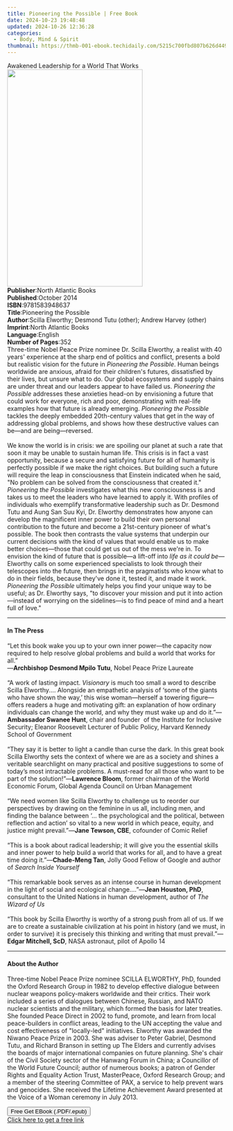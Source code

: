 ```yaml
---
title: Pioneering the Possible | Free Book
date: 2024-10-23 19:48:48
updated: 2024-10-26 12:36:28
categories:
  - Body, Mind & Spirit
thumbnail: https://thmb-001-ebook.techidaily.com/5215c700fbd807b626d44989cb1375cd19449a9a3484373b91358002624a9081.jpg
---
```

<main id="book-container">
  <div class="flex flex-col">
    <div class="book-brief flex-1 py-6 px-4 sm:p-6 md:py-10 md:px-8">
      <!-- brief-->
      <div class="book-brief-main">
        Awakened Leadership for a World That Works
      </div>
    </div>
    <div
      class="book-meta-info flex-1 grid gap-4 col-start-1 col-end-3 row-start-1 sm:mb-6 sm:grid-cols-4 lg:gap-6 lg:col-start-2 lg:row-end-6 lg:row-span-6 lg:mb-0"
    >
      <div
        class="book-meta-info-left place-content-center mt-4 p-4 text-sm leading-6 col-start-2 col-span-2 dark:text-slate-400"
      >
        <img
          class="w-full h-500 object-cover rounded-lg sm:h-255 sm:col-span-2 lg:col-span-full"
          src="https://img-001-ebook.techidaily.com/2c5caa98adbcd0a4aa3b84fee9baa99a7ece3a5f9276f609286c39af8da765b8.jpg"
          alt=""
          width="312"
          height="500"
        />
      </div>
      <div
        class="book-meta-info-right mt-2 col-start-1 row-start-2 col-span-3 self-center"
      >
        <!-- meta data  -->
        <div class="flex flex-col px-4 md:px-8">
          <div class="flex-1">
            <strong>Publisher</strong>:<span class="px-2"
              >North Atlantic Books</span
            >
          </div>
          <div class="flex-1">
            <strong>Published</strong>:<span class="px-2">October 2014</span>
          </div>
          <div class="flex-1">
            <strong>ISBN</strong>:<span class="px-2">9781583948637</span>
          </div>
          <div class="flex-1">
            <strong>Title</strong>:<span class="px-2"
              >Pioneering the Possible</span
            >
          </div>
          <div class="flex-1">
            <strong>Author</strong>:<span class="px-2"
              >Scilla Elworthy; Desmond Tutu (other); Andrew Harvey
              (other)</span
            >
          </div>
          <div class="flex-1">
            <strong>Imprint</strong>:<span class="px-2"
              >North Atlantic Books</span
            >
          </div>
          <div class="flex-1">
            <strong>Language</strong>:<span class="px-2">English</span>
          </div>
          <div class="flex-1">
            <strong>Number of Pages</strong>:<span class="px-2">352</span>
          </div>
        </div>
      </div>
    </div>
    <div class="book-description flex-1 py-6 px-4 sm:p-6 md:py-10 md:px-8">
      <div class="book-description-main">
        <div accordion-content="" id="description">
          Three-time Nobel Peace Prize nominee Dr. Scilla Elworthy, a realist
          with 40 years' experience at the sharp end of politics and conflict,
          presents a bold but realistic vision for the future in
          <i>Pioneering the Possible</i>. Human beings worldwide are anxious,
          afraid for their children's futures, dissatisfied by their lives, but
          unsure what to do. Our global ecosystems and supply chains are under
          threat and our leaders appear to have failed us.
          <i>Pioneering the Possible</i> addresses these anxieties head-on by
          envisioning a future that could work for everyone, rich and poor,
          demonstrating with real-life examples how that future is already
          emerging. <i>Pioneering the Possible</i> tackles the deeply embedded
          20th-century values that get in the way of addressing global problems,
          and shows how these destructive values can be—and are
          being—reversed.<br /><br />
          We know the world is in crisis: we are spoiling our planet at such a
          rate that soon it may be unable to sustain human life. This crisis is
          in fact a vast opportunity, because a secure and satisfying future for
          all of humanity is perfectly possible if we make the right choices.
          But building such a future will require the leap in consciousness that
          Einstein indicated when he said, "No problem can be solved from the
          consciousness that created it."
          <i>Pioneering the Possible</i> investigates what this new
          consciousness is and takes us to meet the leaders who have learned to
          apply it. With profiles of individuals who exemplify transformative
          leadership such as Dr. Desmond Tutu and Aung San Suu Kyi, Dr. Elworthy
          demonstrates how anyone can develop the magnificent inner power to
          build their own personal contribution to the future and become a
          21st-century pioneer of what's possible. The book then contrasts the
          value systems that underpin our current decisions with the kind of
          values that would enable us to make better choices—those that could
          get us out of the mess we're in. To envision the kind of future that
          is possible—a lift-off into <i>life as it could be</i>—Elworthy calls
          on some experienced specialists to look through their telescopes into
          the future, then brings in the pragmatists who know what to do in
          their fields, because they've done it, tested it, and made it work.
          <i>Pioneering the Possible</i> ultimately helps you find your unique
          way to be useful; as Dr. Elworthy says, "to discover your mission and
          put it into action—instead of worrying on the sidelines—is to find
          peace of mind and a heart full of love."
        </div>
        <div class="accordion-fader"></div>
      </div>
    </div>
    <div class="book-excerpts flex-1 py-6 px-4 sm:p-6 md:py-10 md:px-8">
      <!-- excerpts-->
      <div class="book-excerpts-main">
        <hr />
        <h4 class="placeholder placeholder-heading">
          <span>In The Press</span>
        </h4>
        <p>
          “Let this book wake you up to your own inner power—the capacity now
          required to help resolve global problems and build a world that works
          for all.”<br />—<b>Archbishop</b>&nbsp;<b>Desmond Mpilo Tutu</b>,
          Nobel Peace Prize Laureate<br /><br />
          “A work of lasting impact. <i>Visionary</i> is much too small a word
          to describe Scilla Elworthy.… Alongside an empathetic analysis of
          ‘some of the giants who have shown the way,’ this wise woman—herself a
          towering figure—offers readers a huge and motivating gift: an
          explanation of how ordinary individuals can change the world, and why
          they must wake up and do it.”—<b>Ambassador Swanee Hunt</b>, chair and
          founder&nbsp; of the Institute for Inclusive Security; Eleanor
          Roosevelt Lecturer of Public Policy, Harvard Kennedy School of
          Government<br /><br />
          “They say it is better to light a candle than curse the dark. In this
          great book Scilla Elworthy sets the context of where we are as a
          society and shines a veritable searchlight on many practical and
          positive suggestions to some of today’s most intractable problems. A
          must-read for all those who want to be part of the solution!”—<b
            >Lawrence Bloom</b
          >, former chairman of the World Economic Forum, Global Agenda Council
          on Urban Management<br /><br />
          “We need women like Scilla Elworthy to challenge us to reorder our
          perspectives by drawing on the feminine in us all, including men, and
          finding the balance between ‘… the psychological and the political,
          between reflection and action’ so vital to a new world in which peace,
          equity, and justice might prevail.”—<b>Jane Tewson, CBE</b>, cofounder
          of Comic Relief<br /><br />
          “This is a book about radical leadership; it will give you the
          essential skills and inner power to help build a world that works for
          all, and to have a great time doing it.”—<b>Chade-Meng Tan</b>, Jolly
          Good Fellow of Google and author of <i>Search Inside Yourself<br /></i
          ><br />
          “This remarkable book serves as an intense course in human development
          in the light of social and ecological change.…”—<b
            >Jean Houston, PhD</b
          >, consultant to the United Nations in human development, author of
          <i>The Wizard of Us<br /></i><br />
          “This book by Scilla Elworthy is worthy of a strong push from all of
          us. If we are to create a sustainable civilization at his point in
          history (and we must, in order to survive) it is precisely this
          thinking and writing that must prevail.”—<b>Edgar Mitchell, ScD</b>,
          NASA astronaut, pilot of Apollo 14
        </p>
      </div>
    </div>
    <div class="book-about-author flex-1 py-6 px-4 sm:p-6 md:py-10 md:px-8">
      <!-- about author-->
      <div class="book-main-author-main">
        <hr />
        <h4 class="placeholder placeholder-heading">
          <span>About the Author</span>
        </h4>
        <p>
          Three-time Nobel Peace Prize nominee SCILLA ELWORTHY, PhD, founded the
          Oxford Research Group in 1982 to develop effective dialogue between
          nuclear weapons policy-makers worldwide and their critics. Their work
          included a series of dialogues between Chinese, Russian, and NATO
          nuclear scientists and the military, which formed the basis for later
          treaties. She founded Peace Direct in 2002 to fund, promote, and learn
          from local peace-builders in conflict areas, leading to the UN
          accepting the value and cost effectiveness of "locally-led"
          initiatives. Elworthy was awarded the Niwano Peace Prize in 2003. She
          was adviser to Peter Gabriel, Desmond Tutu, and Richard Branson in
          setting up The Elders and currently advises the boards of major
          international companies on future planning. She's chair of the Civil
          Society sector of the Hanwang Forum in China; a Councillor of the
          World Future Council; author of numerous books; a patron of Gender
          Rights and Equality Action Trust, MasterPeace, Oxford Research Group;
          and a member of the steering Committee of PAX, a service to help
          prevent wars and genocides. She received the Lifetime Achievement
          Award presented at the Voice of a Woman ceremony in July 2013.
        </p>
      </div>
    </div>
    <div class="book-free-get flex-1 py-6 px-4 sm:p-6 md:py-10 md:px-8">
      <button
        id="btn-free-get"
        class="bg-blue-500 hover:bg-blue-700 text-white font-bold py-2 px-4 rounded"
      >
        Free Get EBook (.PDF/.epub)
      </button>
      <div id="countdown-display" class="px-2 text-lg mt-2"></div>
      <a
        id="free-link"
        class="hidden bg-blue-500 hover:bg-blue-700 text-white font-bold py-2 px-4 rounded"
        href="https://www.ebooks.com/en-us/book/1674245/pioneering-the-possible/scilla-elworthy/"
        target="_blank"
        >Click here to get a free link</a
      >
    </div>
    <script>
      let countdownTime = 0;
      let countdownInterval = null;
      document
        .getElementById('btn-free-get')
        .addEventListener('click', startCountdown);
      function startCountdown() {
        countdownTime = new Date().getTime() + 60000 * 3;
        countdownInterval = setInterval(updateCountdown, 1000);
        document.getElementById('btn-free-get').disabled = true;
        document
          .getElementById('btn-free-get')
          .classList.add('bg-gray-500', 'cursor-not-allowed');
      }
      function updateCountdown() {
        let currentTime = new Date().getTime();
        let timeLeft = countdownTime - currentTime;
        let secondsLeft = Math.floor(timeLeft / 1000);
        document.getElementById('countdown-display').innerHTML =
          `Remaining time: ${secondsLeft} seconds.`;
        if (secondsLeft <= 0) {
          clearInterval(countdownInterval);
          document.getElementById('btn-free-get').classList.add('hidden');
          document.getElementById('free-link').classList.remove('hidden');
          document.getElementById('countdown-display').innerHTML = '';
        }
      }
    </script>
  </div>
</main>
